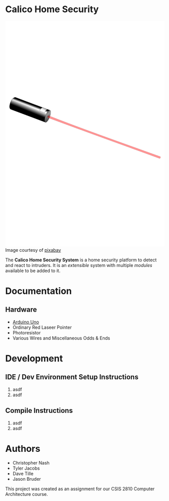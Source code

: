 Calico Home Security
====================

![Laser Pointer](/docs/laser-160991.svg)
Image courtesy of [pixabay](https://pixabay.com/en/laser-optics-science-laser-pointer-160991/)

The **Calico Home Security System** is a home security platform to detect and react to intruders. It is an _extensible_ system with multiple _modules_ available to be added to it.


Documentation
=============

Hardware
--------

* [Arduino Uno](https://www.arduino.cc/en/Main/ArduinoBoardUno)
* Ordinary Red Laseer Pointer
* Photoresistor
* Various Wires and Miscellaneous Odds & Ends


Development
===========

IDE / Dev Environment Setup Instructions
----------------------------------------

1. asdf
2. asdf

Compile Instructions
--------------------

1. asdf
2. asdf


Authors
=======

* Christopher Nash 
* Tyler Jacobs 
* Dave Tille 
* Jason Bruder

This project was created as an assignment for our CSIS 2810 Computer Architecture course.
